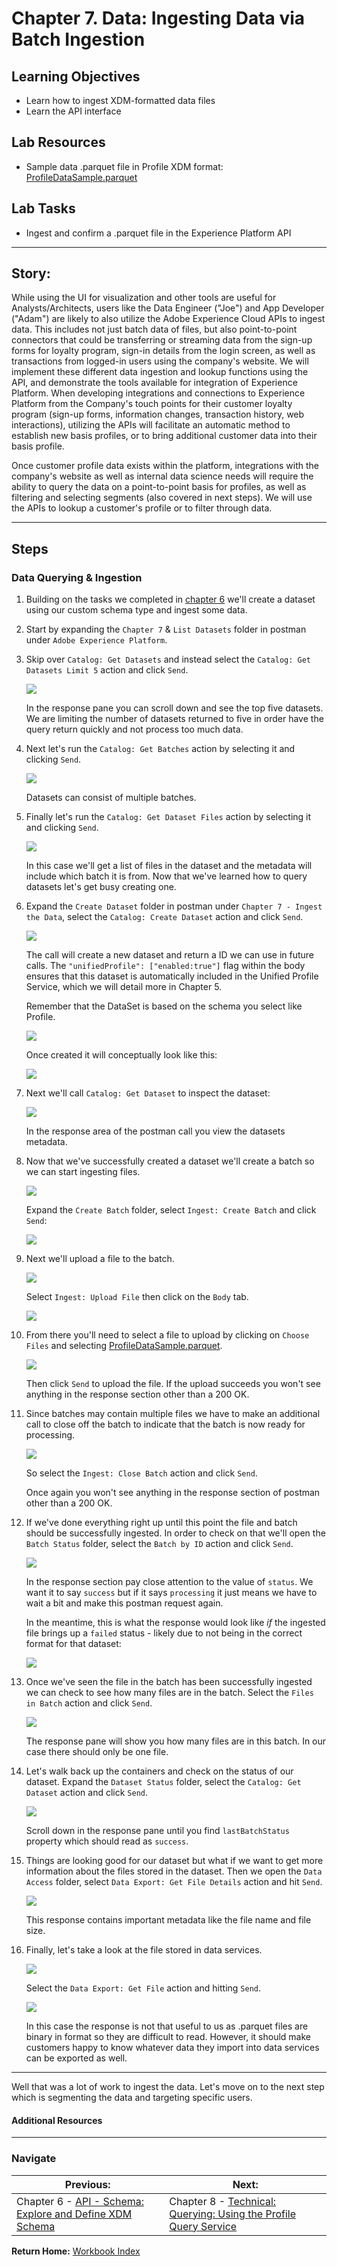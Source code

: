 # Chapter 7. Data: Ingesting Data via Batch Ingestion

## Learning Objectives

- Learn how to ingest XDM-formatted data files
- Learn the API interface

## Lab Resources

- Sample data .parquet file in Profile XDM format: [ProfileDataSample.parquet](../data/ProfileDataSample.parquet)

## Lab Tasks

- Ingest and confirm a .parquet file in the Experience Platform API

---

## Story:

While using the UI for visualization and other tools are useful for Analysts/Architects, users like the Data Engineer ("Joe") and App Developer ("Adam") are likely to also utilize the Adobe Experience Cloud APIs to ingest data. This includes not just batch data of files, but also point-to-point connectors that could be transferring or streaming data from the sign-up forms for loyalty program, sign-in details from the login screen, as well as transactions from logged-in users using the company's website. We will implement these different data ingestion and lookup functions using the API, and demonstrate the tools available for integration of Experience Platform. When developing integrations and connections to Experience Platform from the Company's touch points for their customer loyalty program (sign-up forms, information changes, transaction history, web interactions), utilizing the APIs will facilitate an automatic method to establish new basis profiles, or to bring additional customer data into their basis profile.

Once customer profile data exists within the platform, integrations with the company's website as well as internal data science needs will require the ability to query the data on a point-to-point basis for profiles, as well as filtering and selecting segments (also covered in next steps). We will use the APIs to lookup a customer's profile or to filter through data.

---

## Steps

### Data Querying & Ingestion

1.  Building on the tasks we completed in [chapter 6](chapters/chapter-6.md) we'll create a dataset using our custom schema type and ingest some data.
1.  Start by expanding the `Chapter 7` & `List Datasets` folder in postman under `Adobe Experience Platform`.
1.  Skip over `Catalog: Get Datasets` and instead select the `Catalog: Get Datasets Limit 5` action and click `Send`.

    ![](../images/chapter-4/get_datasets.png)

    In the response pane you can scroll down and see the top five datasets. We are limiting the number of datasets returned to five in order have the query return quickly and not process too much data.

1.  Next let's run the `Catalog: Get Batches` action by selecting it and clicking `Send`.

    ![](../images/chapter-4/get_batches_in_dataset.png)

    Datasets can consist of multiple batches.

1.  Finally let's run the `Catalog: Get Dataset Files` action by selecting it and clicking `Send`.

    ![](../images/chapter-4/get_files_in_dataset.png)

    In this case we'll get a list of files in the dataset and the metadata will include which batch it is from. Now that we've learned how to query datasets let's get busy creating one.

1.  Expand the `Create Dataset` folder in postman under `Chapter 7 - Ingest the Data`, select the `Catalog: Create Dataset` action and click `Send`.

    ![](../images/chapter-4/create_dataset.png)

    The call will create a new dataset and return a ID we can use in future calls. The `"unifiedProfile": ["enabled:true"]` flag within the body ensures that this dataset is automatically included in the Unified Profile Service, which we will detail more in Chapter 5.

    Remember that the DataSet is based on the schema you select like Profile.

    ![](../images/chapter-4/overview-2.png)

    Once created it will conceptually look like this:

    ![](../images/chapter-4/overview-3.png)

1.  Next we'll call `Catalog: Get Dataset` to inspect the dataset:

    ![](../images/chapter-4/create_dataset_verify.png)

    In the response area of the postman call you view the datasets metadata.

1.  Now that we've successfully created a dataset we'll create a batch so we can start ingesting files.

    ![](../images/chapter-4/overview-4.png)

    Expand the `Create Batch` folder, select `Ingest: Create Batch` and click `Send`:

    ![](../images/chapter-4/create_batch.png)

1.  Next we'll upload a file to the batch.

    ![](../images/chapter-4/overview-5.png)

    Select `Ingest: Upload File` then click on the `Body` tab.

    ![](../images/chapter-4/upload_file_body.png)

1.  From there you'll need to select a file to upload by clicking on `Choose Files` and selecting [ProfileDataSample.parquet](data/ProfileDataSample.parquet).

    ![](../images/chapter-4/upload_file_selected.png)

    Then click `Send` to upload the file. If the upload succeeds you won't see anything in the response section other than a 200 OK.

1.  Since batches may contain multiple files we have to make an additional call to close off the batch to indicate that the batch is now ready for processing.

    ![](../images/chapter-4/overview-6.png)

    So select the `Ingest: Close Batch` action and click `Send`.

    Once again you won't see anything in the response section of postman other than a 200 OK.

1.  If we've done everything right up until this point the file and batch should be successfully ingested. In order to check on that we'll open the `Batch Status` folder, select the `Batch by ID` action and click `Send`.

    ![](../images/chapter-4/get_batch_status.png)

    In the response section pay close attention to the value of `status`. We want it to say `success` but if it says `processing` it just means we have to wait a bit and make this postman request again.

    In the meantime, this is what the response would look like _if_ the ingested file brings up a `failed` status - likely due to not being in the correct format for that dataset:

    ![](../images/chapter-4/get_batch_status_failed.png)

1.  Once we've seen the file in the batch has been successfully ingested we can check to see how many files are in the batch. Select the `Files in Batch` action and click `Send`.

    ![](../images/chapter-4/get_batch_files.png)

    The response pane will show you how many files are in this batch. In our case there should only be one file.

1.  Let's walk back up the containers and check on the status of our dataset. Expand the `Dataset Status` folder, select the `Catalog: Get Dataset` action and click `Send`.

    ![](../images/chapter-4/dataset_status.png)

    Scroll down in the response pane until you find `lastBatchStatus` property which should read as `success`.

1.  Things are looking good for our dataset but what if we want to get more information about the files stored in the dataset. Then we open the `Data Access` folder, select `Data Export: Get File Details` action and hit `Send`.

    ![](../images/chapter-4/get_file_details.png)

    This response contains important metadata like the file name and file size.

1.  Finally, let's take a look at the file stored in data services.

    ![](../images/chapter-4/overview-7.png)

    Select the `Data Export: Get File` action and hitting `Send`.

    ![](../images/chapter-4/get_file_contents.png)

    In this case the response is not that useful to us as .parquet files are binary in format so they are difficult to read. However, it should make customers happy to know whatever data they import into data services can be exported as well.

---

Well that was a lot of work to ingest the data. Let's move on to the next step which is segmenting the data and targeting specific users.

#### Additional Resources

---

### Navigate

|**Previous:**|**Next:**|
|---|---|
|Chapter 6 - [API - Schema: Explore and Define XDM Schema](chapter-6.md)|Chapter 8 - [Technical: Querying: Using the Profile Query Service](chapter-8.md)|

**Return Home:** [Workbook Index](../README.md)
